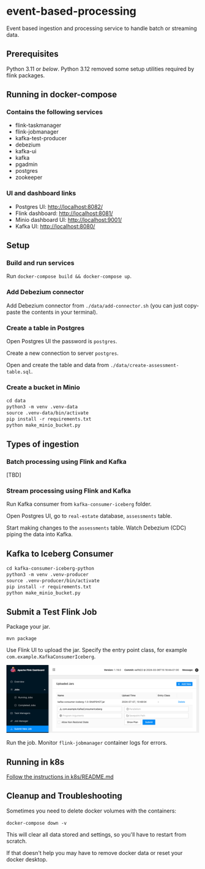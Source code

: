 # event-based-processing

Event based ingestion and processing service to handle batch or streaming data.

## Prerequisites

Python 3.11 or *below*. Python 3.12 removed some setup utilities required by flink packages.

## Running in docker-compose

### Contains the following services

* flink-taskmanager
* flink-jobmanager
* kafka-test-producer
* debezium
* kafka-ui
* kafka
* pgadmin
* postgres
* zookeeper

### UI and dashboard links

* Postgres UI: <http://localhost:8082/>
* Flink dashboard: <http://localhost:8081/>
* Minio dashboard UI: <http://localhost:9001/>
* Kafka UI: <http://localhost:8080/>

## Setup

### Build and run services

Run `docker-compose build && docker-compose up`.

### Add Debezium connector

Add Debezium connector from `./data/add-connector.sh` (you can just copy-paste the contents in your terminal).

### Create a table in Postgres

Open Postgres UI the password is `postgres`.

Create a new connection to server `postgres`.

Open and create the table and data from `./data/create-assessment-table.sql`.

### Create a bucket in Minio

```shell
cd data
python3 -m venv .venv-data
source .venv-data/bin/activate
pip install -r requirements.txt
python make_minio_bucket.py
```

## Types of ingestion

### Batch processing using Flink and Kafka

[TBD]

### Stream processing using Flink and Kafka

Run Kafka consumer from `kafka-consumer-iceberg` folder.

Open Postgres UI, go to `real-estate` database, `assessments` table.

Start making changes to the `assessments` table. Watch Debezium (CDC) piping the data into Kafka.

## Kafka to Iceberg Consumer

```shell
cd kafka-consumer-iceberg-python
python3 -m venv .venv-producer
source .venv-producer/bin/activate
pip install -r requirements.txt
python make_minio_bucket.py
```

## Submit a Test Flink Job

Package your jar.

```terminal
mvn package
```

Use Flink UI to upload the jar. Specify the entry point class, for example `com.example.KafkaConsumerIceberg`.

![Add Flink Jar](doc/add-jar-to-flink.png)

Run the job. Monitor `flink-jobmanager` container logs for errors.

## Running in k8s

[Follow the instructions in k8s/README.md](./k8s/README.md)

## Cleanup and Troubleshooting

Sometimes you need to delete docker volumes with the containers:

`docker-compose down -v`

This will clear all data stored and settings, so you'll have to restart from scratch.

If that doesn't help you may have to remove docker data or reset your docker desktop.
